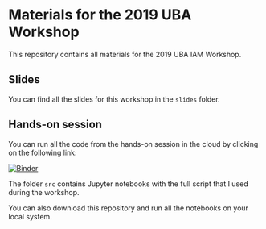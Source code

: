 # Materials for the 2019 UBA Workshop

This repository contains all materials for the 2019 UBA IAM Workshop.

## Slides

You can find all the slides for this workshop in the `slides` folder.

## Hands-on session

You can run all the code from the hands-on session in the cloud by clicking on the following link:

[![Binder](https://mybinder.org/badge_logo.svg)](https://mybinder.org/v2/gh/davidanthoff/teaching-2019-uba-workshop/v1.0.0)

The folder `src` contains Jupyter notebooks with the full script that I used during the workshop.

You can also download this repository and run all the notebooks on your local system.

